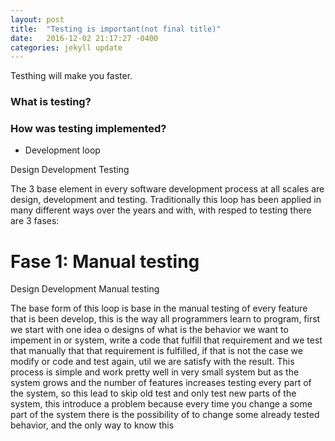 ```yaml
---
layout: post
title:  "Testing is important(not final title)"
date:   2016-12-02 21:17:27 -0400
categories: jekyll update
---
```

Testhing will make you faster.


### What is testing?

### How was testing implemented?

* Development loop

Design
Development
Testing

The 3 base element in every software development process at all scales are design, development and testing. Traditionally this loop
has been applied in many different ways over the years and with, with resped to testing there are 3 fases: 

# Fase 1: Manual testing

Design
Development
Manual testing

The base form of this loop is base in the manual testing of every feature that is been develop, this is the way all programmers
learn to program, first we start with one idea o designs of what is the behavior we want to impement in or system, 
write a code that fulfill that requirement and we test that manually that that requirement is fulfilled, if that is not the case we modify or code and test again, util we are satisfy with the result. This process is simple and work pretty well in very small system but as the system grows and the number of features increases testing every part of the system, so this lead to skip old test 
and only test new parts of the system, this introduce a problem because every time you change a some part of the system there is the possibility of to change some already tested behavior, and the only way to know this


### 

### 